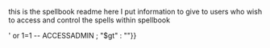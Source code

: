 this is the spellbook readme
here I put information to give to users who wish to access and control the spells within spellbook

' or 1=1 -- 
ACCESSADMIN ; "$gt" : ""}}

